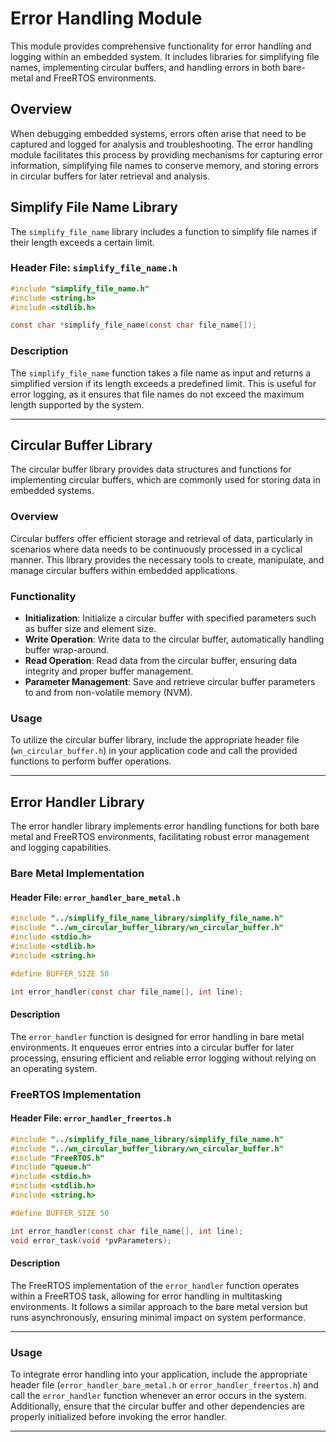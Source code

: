 # Error Handling Module

This module provides comprehensive functionality for error handling and logging within an embedded system. It includes libraries for simplifying file names, implementing circular buffers, and handling errors in both bare-metal and FreeRTOS environments.

## Overview

When debugging embedded systems, errors often arise that need to be captured and logged for analysis and troubleshooting. The error handling module facilitates this process by providing mechanisms for capturing error information, simplifying file names to conserve memory, and storing errors in circular buffers for later retrieval and analysis.

## Simplify File Name Library

The `simplify_file_name` library includes a function to simplify file names if their length exceeds a certain limit.

### Header File: `simplify_file_name.h`

```c
#include "simplify_file_name.h"
#include <string.h>
#include <stdlib.h>

const char *simplify_file_name(const char file_name[]);
```

### Description

The `simplify_file_name` function takes a file name as input and returns a simplified version if its length exceeds a predefined limit. This is useful for error logging, as it ensures that file names do not exceed the maximum length supported by the system.

---

## Circular Buffer Library

The circular buffer library provides data structures and functions for implementing circular buffers, which are commonly used for storing data in embedded systems.

### Overview

Circular buffers offer efficient storage and retrieval of data, particularly in scenarios where data needs to be continuously processed in a cyclical manner. This library provides the necessary tools to create, manipulate, and manage circular buffers within embedded applications.

### Functionality

- **Initialization**: Initialize a circular buffer with specified parameters such as buffer size and element size.
- **Write Operation**: Write data to the circular buffer, automatically handling buffer wrap-around.
- **Read Operation**: Read data from the circular buffer, ensuring data integrity and proper buffer management.
- **Parameter Management**: Save and retrieve circular buffer parameters to and from non-volatile memory (NVM).

### Usage

To utilize the circular buffer library, include the appropriate header file (`wn_circular_buffer.h`) in your application code and call the provided functions to perform buffer operations.

---

## Error Handler Library

The error handler library implements error handling functions for both bare metal and FreeRTOS environments, facilitating robust error management and logging capabilities.

### Bare Metal Implementation

#### Header File: `error_handler_bare_metal.h`

```c
#include "../simplify_file_name_library/simplify_file_name.h"
#include "../wn_circular_buffer_library/wn_circular_buffer.h"
#include <stdio.h>
#include <stdlib.h>
#include <string.h>

#define BUFFER_SIZE 50

int error_handler(const char file_name[], int line);
```

#### Description

The `error_handler` function is designed for error handling in bare metal environments. It enqueues error entries into a circular buffer for later processing, ensuring efficient and reliable error logging without relying on an operating system.

### FreeRTOS Implementation

#### Header File: `error_handler_freertos.h`

```c
#include "../simplify_file_name_library/simplify_file_name.h"
#include "../wn_circular_buffer_library/wn_circular_buffer.h"
#include "FreeRTOS.h"
#include "queue.h"
#include <stdio.h>
#include <stdlib.h>
#include <string.h>

#define BUFFER_SIZE 50

int error_handler(const char file_name[], int line);
void error_task(void *pvParameters);
```

#### Description

The FreeRTOS implementation of the `error_handler` function operates within a FreeRTOS task, allowing for error handling in multitasking environments. It follows a similar approach to the bare metal version but runs asynchronously, ensuring minimal impact on system performance.

---

### Usage

To integrate error handling into your application, include the appropriate header file (`error_handler_bare_metal.h` or `error_handler_freertos.h`) and call the `error_handler` function whenever an error occurs in the system. Additionally, ensure that the circular buffer and other dependencies are properly initialized before invoking the error handler.

---

